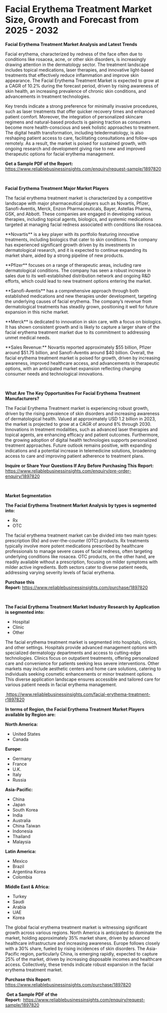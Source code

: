 <p><h1>Facial Erythema Treatment Market Size, Growth and Forecast from 2025 - 2032</h1></p><p><strong>Facial Erythema Treatment Market Analysis and Latest Trends</strong></p>
<p><p>Facial erythema, characterized by redness of the face often due to conditions like rosacea, acne, or other skin disorders, is increasingly drawing attention in the dermatology sector. The treatment landscape includes topical medications, laser therapies, and innovative light-based treatments that effectively reduce inflammation and improve skin appearance. The Facial Erythema Treatment Market is expected to grow at a CAGR of 10.2% during the forecast period, driven by rising awareness of skin health, an increasing prevalence of chronic skin conditions, and advancements in treatment technologies.</p><p>Key trends indicate a strong preference for minimally invasive procedures, such as laser treatments that offer quicker recovery times and enhanced patient comfort. Moreover, the integration of personalized skincare regimens and natural-based products is gaining traction as consumers become more health-conscious and seek holistic approaches to treatment. The digital health transformation, including teledermatology, is also reshaping patient access to care, facilitating consultations and follow-ups remotely. As a result, the market is poised for sustained growth, with ongoing research and development giving rise to new and improved therapeutic options for facial erythema management.</p></p>
<p><strong>Get a Sample PDF of the Report:&nbsp;</strong> <a href="https://www.reliablebusinessinsights.com/enquiry/request-sample/1897820?utm_campaign=3603&utm_medium=2&utm_source=Github&utm_content=ia&utm_term=19042025&utm_id=facial-erythema-treatment">https://www.reliablebusinessinsights.com/enquiry/request-sample/1897820</a></p>
<p>&nbsp;</p>
<p><strong>Facial Erythema Treatment Major Market Players</strong></p>
<p><p>The facial erythema treatment market is characterized by a competitive landscape with major pharmaceutical players such as Novartis, Pfizer, Sanofi-Aventis, Merck, Enzon Pharmaceuticals, Bayer, Astellas Pharma, GSK, and Abbott. These companies are engaged in developing various therapies, including topical agents, biologics, and systemic medications targeted at managing facial redness associated with conditions like rosacea.</p><p>**Novartis** is a key player with its portfolio featuring innovative treatments, including biologics that cater to skin conditions. The company has experienced significant growth driven by its investments in dermatological research, and it is expected to continue expanding its market share, aided by a strong pipeline of new products.</p><p>**Pfizer** focuses on a range of therapeutic areas, including rare dermatological conditions. The company has seen a robust increase in sales due to its well-established distribution network and ongoing R&D efforts, which could lead to new treatment options entering the market.</p><p>**Sanofi-Aventis** has a comprehensive approach through both established medications and new therapies under development, targeting the underlying causes of facial erythema. The company’s revenue from dermatological treatments has steadily grown, positioning it well for future expansion in this niche market.</p><p>**Merck** is dedicated to innovation in skin care, with a focus on biologics. It has shown consistent growth and is likely to capture a larger share of the facial erythema treatment market due to its commitment to addressing unmet medical needs.</p><p>**Sales Revenue:** Novartis reported approximately $55 billion, Pfizer around $51.75 billion, and Sanofi-Aventis around $40 billion. Overall, the facial erythema treatment market is poised for growth, driven by increasing awareness, improved healthcare access, and advancements in therapeutic options, with an anticipated market expansion reflecting changing consumer needs and technological innovations.</p></p>
<p>&nbsp;</p>
<p><strong>What Are The Key Opportunities For Facial Erythema Treatment Manufacturers?</strong></p>
<p><p>The Facial Erythema Treatment market is experiencing robust growth, driven by the rising prevalence of skin disorders and increasing awareness of dermatological health. Valued at approximately USD 1.2 billion in 2023, the market is projected to grow at a CAGR of around 8% through 2030. Innovations in treatment modalities, such as advanced laser therapies and topical agents, are enhancing efficacy and patient outcomes. Furthermore, the growing adoption of digital health technologies supports personalized treatment approaches. Future outlook remains positive, with expanding indications and a potential increase in telemedicine solutions, broadening access to care and improving patient adherence to treatment plans.</p></p>
<p><strong>Inquire or Share Your Questions If Any Before Purchasing This Report:</strong> <a href="https://www.reliablebusinessinsights.com/enquiry/pre-order-enquiry/1897820?utm_campaign=3603&utm_medium=2&utm_source=Github&utm_content=ia&utm_term=19042025&utm_id=facial-erythema-treatment">https://www.reliablebusinessinsights.com/enquiry/pre-order-enquiry/1897820</a></p>
<p>&nbsp;</p>
<p><strong>Market Segmentation</strong></p>
<p><strong>The Facial Erythema Treatment Market Analysis by types is segmented into:</strong></p>
<p><ul><li>Rx</li><li>OTC</li></ul></p>
<p><p>The facial erythema treatment market can be divided into two main types: prescription (Rx) and over-the-counter (OTC) products. Rx treatments typically involve more potent medications prescribed by healthcare professionals to manage severe cases of facial redness, often targeting underlying conditions like rosacea. OTC products, on the other hand, are readily available without a prescription, focusing on milder symptoms with milder active ingredients. Both sectors cater to diverse patient needs, addressing varying severity levels of facial erythema.</p></p>
<p><strong>Purchase this Report:&nbsp;</strong><a href="https://www.reliablebusinessinsights.com/purchase/1897820?utm_campaign=3603&utm_medium=2&utm_source=Github&utm_content=ia&utm_term=19042025&utm_id=facial-erythema-treatment">https://www.reliablebusinessinsights.com/purchase/1897820</a></p>
<p>&nbsp;</p>
<p><strong>The Facial Erythema Treatment Market Industry Research by Application is segmented into:</strong></p>
<p><ul><li>Hospital</li><li>Clinic</li><li>Other</li></ul></p>
<p><p>The facial erythema treatment market is segmented into hospitals, clinics, and other settings. Hospitals provide advanced management options with specialized dermatology departments and access to cutting-edge technologies. Clinics focus on outpatient treatments, offering personalized care and convenience for patients seeking less severe interventions. Other markets may include aesthetic centers and home care solutions, catering to individuals seeking cosmetic enhancements or minor treatment options. This diverse application landscape ensures accessible and tailored care for various patient needs in facial erythema management.</p></p>
<p><a href="https://www.reliablebusinessinsights.com/facial-erythema-treatment-r1897820?utm_campaign=3603&utm_medium=2&utm_source=Github&utm_content=ia&utm_term=19042025&utm_id=facial-erythema-treatment">&nbsp;https://www.reliablebusinessinsights.com/facial-erythema-treatment-r1897820</a></p>
<p><strong>In terms of Region, the Facial Erythema Treatment Market Players available by Region are:</strong></p>
<p>
    <p> <strong> North America: </strong>
        <ul>
            <li>United States</li>
            <li>Canada</li>
        </ul>
        </p> 
    <p> <strong> Europe: </strong>
        <ul>
            <li>Germany</li>
            <li>France</li>
            <li>U.K.</li>
            <li>Italy</li>
            <li>Russia</li>
        </ul>
        </p> 
    <p> <strong> Asia-Pacific: </strong>
        <ul>
            <li>China</li>
            <li>Japan</li>
            <li>South Korea</li>
            <li>India</li>
            <li>Australia</li>
            <li>China Taiwan</li>
            <li>Indonesia</li>
            <li>Thailand</li>
            <li>Malaysia</li>
        </ul>
        </p> 
    <p> <strong> Latin America: </strong>
        <ul>
            <li>Mexico</li>
            <li>Brazil</li>
            <li>Argentina Korea</li>
            <li>Colombia</li>
        </ul>
        </p> 
    <p> <strong> Middle East & Africa: </strong>
        <ul>
            <li>Turkey</li>
            <li>Saudi</li>
            <li>Arabia</li>
            <li>UAE</li>
            <li>Korea</li>
        </ul>
    </p>
    </p>
<p><p>The global facial erythema treatment market is witnessing significant growth across various regions. North America is anticipated to dominate the market, holding approximately 35% market share, driven by advanced healthcare infrastructure and increasing awareness. Europe follows closely with a 30% share, fueled by rising incidences of skin disorders. The Asia-Pacific region, particularly China, is emerging rapidly, expected to capture 25% of the market, driven by increasing disposable incomes and healthcare access. Collectively, these trends indicate robust expansion in the facial erythema treatment market.</p></p>
<p><strong>Purchase this Report: </strong><a href="https://www.reliablebusinessinsights.com/purchase/1897820?utm_campaign=3603&utm_medium=2&utm_source=Github&utm_content=ia&utm_term=19042025&utm_id=facial-erythema-treatment">https://www.reliablebusinessinsights.com/purchase/1897820</a></p>
<p>&nbsp;<strong>Get a Sample PDF of the Report:&nbsp;&nbsp;</strong><a href="https://www.reliablebusinessinsights.com/enquiry/request-sample/1897820?utm_campaign=3603&utm_medium=2&utm_source=Github&utm_content=ia&utm_term=19042025&utm_id=facial-erythema-treatment">https://www.reliablebusinessinsights.com/enquiry/request-sample/1897820</a></p>
<p><strong></strong></p>
<p><p></p><p></p><p></p></p>